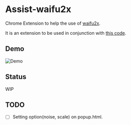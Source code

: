 Assist-waifu2x
======

Chrome Extension to help the use of <a href="http://waifu2x.udp.jp/" target="_blank">waifu2x</a>.

It is an extension to be used in conjunction with <a href="https://github.com/eiurur/Renge" target="_blank">this code</a>.

## Demo

![Demo](https://github.com/eiurur/Assist-waifu2x/raw/master/demo.gif)

## Status

WIP

## TODO

- [ ] Setting option(noise, scale) on popup.html.

